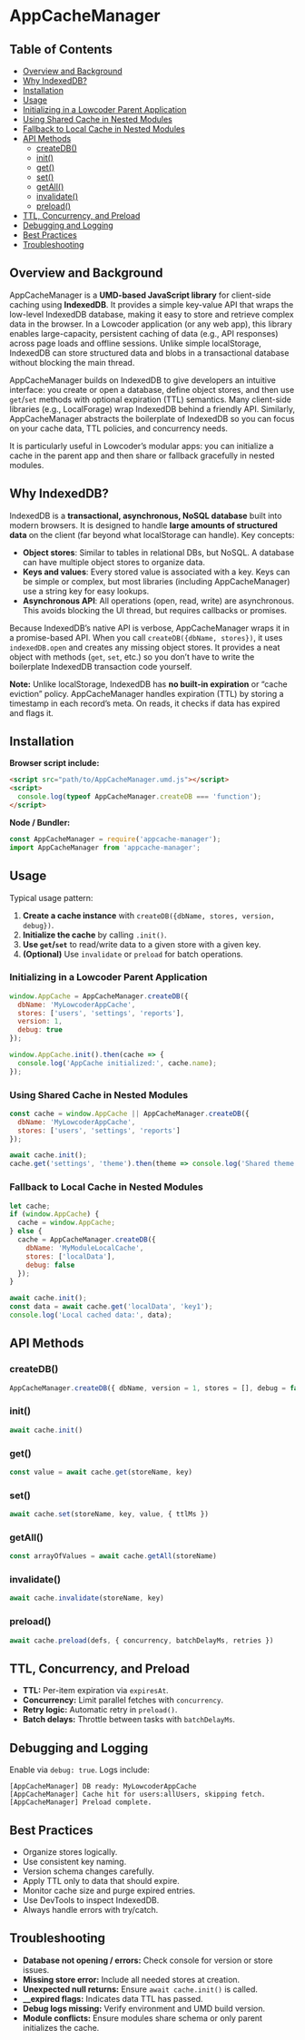 # AppCacheManager

## Table of Contents

* [Overview and Background](#overview-and-background)  
* [Why IndexedDB?](#why-indexeddb)  
* [Installation](#installation)  
* [Usage](#usage)  
* [Initializing in a Lowcoder Parent Application](#initializing-in-a-lowcoder-parent-application)  
* [Using Shared Cache in Nested Modules](#using-shared-cache-in-nested-modules)  
* [Fallback to Local Cache in Nested Modules](#fallback-to-local-cache-in-nested-modules)  
* [API Methods](#api-methods)  
  * [createDB()](#createdb)  
  * [init()](#init)  
  * [get()](#get)  
  * [set()](#set)  
  * [getAll()](#getall)  
  * [invalidate()](#invalidate)  
  * [preload()](#preload)  
* [TTL, Concurrency, and Preload](#ttl-concurrency-and-preload)  
* [Debugging and Logging](#debugging-and-logging)  
* [Best Practices](#best-practices)  
* [Troubleshooting](#troubleshooting)  

## Overview and Background

AppCacheManager is a **UMD-based JavaScript library** for client-side caching using **IndexedDB**. It provides a simple key-value API that wraps the low-level IndexedDB database, making it easy to store and retrieve complex data in the browser. In a Lowcoder application (or any web app), this library enables large-capacity, persistent caching of data (e.g., API responses) across page loads and offline sessions. Unlike simple localStorage, IndexedDB can store structured data and blobs in a transactional database without blocking the main thread.  

AppCacheManager builds on IndexedDB to give developers an intuitive interface: you create or open a database, define object stores, and then use `get`/`set` methods with optional expiration (TTL) semantics. Many client-side libraries (e.g., LocalForage) wrap IndexedDB behind a friendly API. Similarly, AppCacheManager abstracts the boilerplate of IndexedDB so you can focus on your cache data, TTL policies, and concurrency needs.  

It is particularly useful in Lowcoder’s modular apps: you can initialize a cache in the parent app and then share or fallback gracefully in nested modules.

## Why IndexedDB?

IndexedDB is a **transactional, asynchronous, NoSQL database** built into modern browsers. It is designed to handle **large amounts of structured data** on the client (far beyond what localStorage can handle). Key concepts:

* **Object stores**: Similar to tables in relational DBs, but NoSQL. A database can have multiple object stores to organize data.  
* **Keys and values**: Every stored value is associated with a key. Keys can be simple or complex, but most libraries (including AppCacheManager) use a string key for easy lookups.  
* **Asynchronous API**: All operations (open, read, write) are asynchronous. This avoids blocking the UI thread, but requires callbacks or promises.  

Because IndexedDB’s native API is verbose, AppCacheManager wraps it in a promise-based API. When you call `createDB({dbName, stores})`, it uses `indexedDB.open` and creates any missing object stores. It provides a neat object with methods (`get`, `set`, etc.) so you don’t have to write the boilerplate IndexedDB transaction code yourself.  

**Note:** Unlike localStorage, IndexedDB has **no built-in expiration** or “cache eviction” policy. AppCacheManager handles expiration (TTL) by storing a timestamp in each record’s meta. On reads, it checks if data has expired and flags it.  

## Installation

**Browser script include:**
```html
<script src="path/to/AppCacheManager.umd.js"></script>  
<script>  
  console.log(typeof AppCacheManager.createDB === 'function');
</script>
```

**Node / Bundler:**
```js
const AppCacheManager = require('appcache-manager');  
import AppCacheManager from 'appcache-manager';
```

## Usage

Typical usage pattern:

1. **Create a cache instance** with `createDB({dbName, stores, version, debug})`.  
2. **Initialize the cache** by calling `.init()`.  
3. **Use `get`/`set`** to read/write data to a given store with a given key.  
4. **(Optional)** Use `invalidate` or `preload` for batch operations.

### Initializing in a Lowcoder Parent Application

```js
window.AppCache = AppCacheManager.createDB({  
  dbName: 'MyLowcoderAppCache',  
  stores: ['users', 'settings', 'reports'],  
  version: 1,  
  debug: true  
});  

window.AppCache.init().then(cache => {  
  console.log('AppCache initialized:', cache.name);  
});
```

### Using Shared Cache in Nested Modules

```js
const cache = window.AppCache || AppCacheManager.createDB({  
  dbName: 'MyLowcoderAppCache',  
  stores: ['users', 'settings', 'reports']  
});  

await cache.init();  
cache.get('settings', 'theme').then(theme => console.log('Shared theme setting:', theme));
```

### Fallback to Local Cache in Nested Modules

```js
let cache;  
if (window.AppCache) {  
  cache = window.AppCache;  
} else {  
  cache = AppCacheManager.createDB({  
    dbName: 'MyModuleLocalCache',  
    stores: ['localData'],  
    debug: false  
  });  
}  

await cache.init();  
const data = await cache.get('localData', 'key1');  
console.log('Local cached data:', data);
```

## API Methods

### createDB()
```js
AppCacheManager.createDB({ dbName, version = 1, stores = [], debug = false })
```

### init()
```js
await cache.init()
```

### get()
```js
const value = await cache.get(storeName, key)
```

### set()
```js
await cache.set(storeName, key, value, { ttlMs })
```

### getAll()
```js
const arrayOfValues = await cache.getAll(storeName)
```

### invalidate()
```js
await cache.invalidate(storeName, key)
```

### preload()
```js
await cache.preload(defs, { concurrency, batchDelayMs, retries })
```

## TTL, Concurrency, and Preload

* **TTL:** Per-item expiration via `expiresAt`.  
* **Concurrency:** Limit parallel fetches with `concurrency`.  
* **Retry logic:** Automatic retry in `preload()`.  
* **Batch delays:** Throttle between tasks with `batchDelayMs`.

## Debugging and Logging

Enable via `debug: true`. Logs include:
```
[AppCacheManager] DB ready: MyLowcoderAppCache
[AppCacheManager] Cache hit for users:allUsers, skipping fetch.
[AppCacheManager] Preload complete.
```

## Best Practices

* Organize stores logically.  
* Use consistent key naming.  
* Version schema changes carefully.  
* Apply TTL only to data that should expire.  
* Monitor cache size and purge expired entries.  
* Use DevTools to inspect IndexedDB.  
* Always handle errors with try/catch.

## Troubleshooting

* **Database not opening / errors:** Check console for version or store issues.  
* **Missing store error:** Include all needed stores at creation.  
* **Unexpected null returns:** Ensure `await cache.init()` is called.  
* **__expired flags:** Indicates data TTL has passed.  
* **Debug logs missing:** Verify environment and UMD build version.  
* **Module conflicts:** Ensure modules share schema or only parent initializes the cache.

